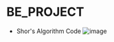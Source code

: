 # BE_PROJECT
* Shor's Algorithm Code
![image](https://github.com/Shailaja87/BE_PROJECT/assets/79163613/ed80d98b-1738-423d-a6e6-a94ee1b078cc)

